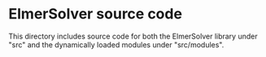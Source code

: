 # ElmerSolver source code

This directory includes source code for both the ElmerSolver
library under "src" and the dynamically loaded modules under
"src/modules". 
